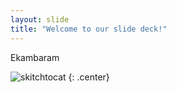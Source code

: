 ```yaml
---
layout: slide
title: "Welcome to our slide deck!"
---
```


Ekambaram

![skitchtocat](https://octodex.github.com/images/skitchtocat.png)
{: .center}
